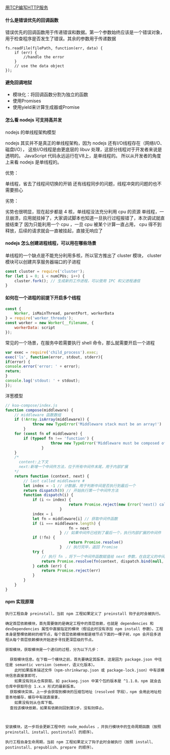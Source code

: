 [用TCP编写HTTP服务](https://juejin.cn/post/6969222179456024584)


#### 什么是错误优先的回调函数
错误优先的回调函数用于传递错误和数据。第一个参数始终应该是一个错误对象， 用于检查程序是否发生了错误。其余的参数用于传递数据
```node
fs.readFile(filePath, function(err, data) {  
	if (err) {
		//handle the error
	}
	// use the data object
});

```

#### 避免回调地狱
- 模块化：将回调函数分割为独立的函数
- 使用Promises
- 使用yield来计算生成器或Promise



#### 怎么看 nodejs 可支持高并发
nodejs 的单线程架构模型

nodejs 其实并不是真正的单线程架构，因为 nodejs 还有I/O线程存在（网络I/O、磁盘I/O），
这些I/O线程是由更底层的 libuv 处理，这部分线程对于开发者来说是透明的。 
JavaScript 代码永远运行在V8上，是单线程的。 所以从开发者的角度上来看 nodejs 是单线程的。

优势：

单线程，省去了线程间切换的开销 还有线程同步的问题，线程冲突的问题的也不需要担心

劣势：

劣势也很明显，现在起步都是 4 核，单线程没法充分利用 cpu 的资源
单线程，一旦崩溃，应用就挂掉了，大家调试脚本也知道一旦执行过程报错了，本次调试就直接结束了
因为只能利用一个 cpu ，一旦 cpu 被某个计算一直占用， cpu 得不到释放，后续的请求就会一直被挂起，直接无响应了

#### nodejs 怎么创建进程线程，可以用在哪些场景
单线程的一个缺点是不能充分利用多核，所以官方推出了 cluster 模块， cluster 模块可以创建共享服务器端口的子进程
```javascript
const cluster = require('cluster');
for (let i = 0; i < numCPUs; i++) {
    cluster.fork(); // 生成新的工作进程，可以使用 IPC 和父进程通信
}

```
#### 如何在一个进程的前提下开启多个线程
```javascript
const {
    Worker, isMainThread, parentPort, workerData
} = require('worker_threads');
const worker = new Worker(__filename, {
    workerData: script
});

```
常见的一个场景，在服务中若需要执行 shell 命令，那么就需要开启一个进程
```javascript
var exec = require('child_process').exec;
exec('ls', function(error, stdout, stderr){
if(error) {
console.error('error: ' + error);
return;
}
console.log('stdout: ' + stdout);
});
```
洋葱模型
```javascript
// koa-compose/index.js
function compose(middleware) {
    // middleware 函数数组
    if (!Array.isArray(middleware)) {
			throw new TypeError('Middleware stack must be an array!')
		}
    for (const fn of middleware) {
        if (typeof fn !== 'function') {
					throw new TypeError('Middleware must be composed of functions!')
				}
    }
    /*
      content:上下文  
      next:新增一个中间件方法，位于所有中间件末尾，用于内部扩展
    */
    return function (context, next) {
        // last called middleware #
        let index = -1 // 计数器，用于判断中间是否执行到最后一个
        return dispatch(0) // 开始执行第一个中间件方法
        function dispatch(i) {
            if (i <= index) {
							return Promise.reject(new Error('next() called multiple times'))
						}
            index = i
            let fn = middleware[i] // 获取中间件函数
            if (i === middleware.length) {
							fn = next
						} // 如果中间件已经到了最后一个，执行内部扩展的中间件
            if (!fn) {
							return Promise.resolve()
						}  // 执行完毕，返回 Promise
            try {
                // 执行 fn ，将下一个中间件函数赋值给 next 参数，在自定义的中间件方法中显示的调用 next 函数，中间件函数就可串联起来了
                return Promise.resolve(fn(context, dispatch.bind(null, i + 1)));
            } catch (err) {
                return Promise.reject(err)
            }
        }
    }
}

```


#### npm 实现原理

    执行工程自身 preinstall，当前 npm 工程如果定义了 preinstall 钩子此时会被执行。

    确定首层依赖模块，首先需要做的是确定工程中的首层依赖，也就是 dependencies 和 devDependencies 属性中直接指定的模块（假设此时没有添加 npm install 参数）。工程本身是整棵依赖树的根节点，每个首层依赖模块都是根节点下面的一棵子树，npm 会开启多进程从每个首层依赖模块开始逐步寻找更深层级的节点。
    
    获取模块，获取模块是一个递归的过程，分为以下几步：

      获取模块信息。在下载一个模块之前，首先要确定其版本，这是因为 package.json 中往往是 semantic version（semver，语义化版本）。
        此时如果版本描述文件（npm-shrinkwrap.json 或 package-lock.json）中有该模块信息直接拿即可，
        如果没有则从仓库获取。如 packaeg.json 中某个包的版本是 ^1.1.0，npm 就会去仓库中获取符合 1.x.x 形式的最新版本。
      获取模块实体。上一步会获取到模块的压缩包地址（resolved 字段），npm 会用此地址检查本地缓存，缓存中有就直接拿，
        如果没有则从仓库下载。
      查找该模块依赖，如果有依赖则回到第1步，没有则停止。



    安装模块，这一步将会更新工程中的 node_modules ，并执行模块中的生命周期函数（按照 preinstall、install、postinstall 的顺序）。

    执行工程自身生命周期，当前 npm 工程如果定义了钩子此时会被执行（按照 install、postinstall、prepublish、prepare 的顺序）。
